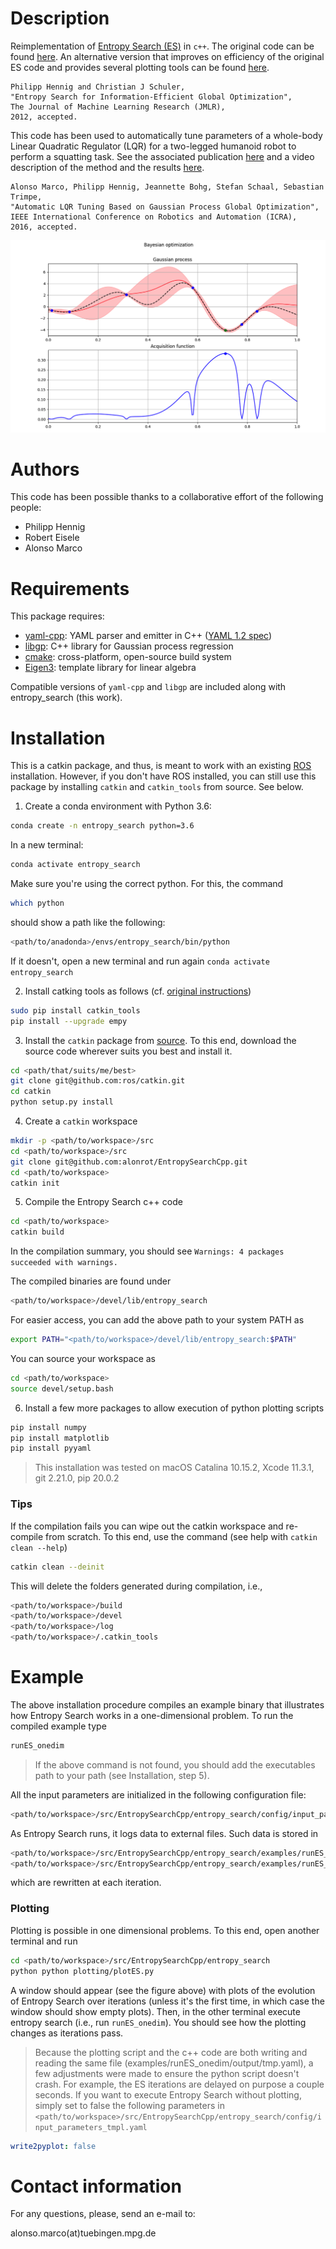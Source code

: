 Description
=========
Reimplementation of [Entropy Search (ES)](http://www.jmlr.org/papers/volume13/hennig12a/hennig12a.pdf) in `c++`. The original code can be found [here](https://github.com/ProbabilisticNumerics/entropy-search). An alternative version that improves on efficiency of the original ES code and provides several plotting tools can be found [here](https://github.com/alonrot/userES).

	Philipp Hennig and Christian J Schuler,
	"Entropy Search for Information-Efficient Global Optimization", 
	The Journal of Machine Learning Research (JMLR),
	2012, accepted.

This code has been used to automatically tune parameters of a whole-body Linear Quadratic Regulator (LQR) for a two-legged humanoid robot to perform a squatting task. See the associated publication [here](https://arxiv.org/abs/1605.01950) and a video description of the method and the results [here](https://youtu.be/udJAK60IWEc).

	Alonso Marco, Philipp Hennig, Jeannette Bohg, Stefan Schaal, Sebastian Trimpe,
	"Automatic LQR Tuning Based on Gaussian Process Global Optimization", 
	IEEE International Conference on Robotics and Automation (ICRA),
	2016, accepted.

![ES_inter_stage](./pics/ES_inter_stage.png)

Authors
=======
This code has been possible thanks to a collaborative effort of the following people:
* Philipp Hennig
* Robert Eisele
* Alonso Marco

Requirements
============
This package requires:
* [yaml-cpp](https://codedocs.xyz/jbeder/yaml-cpp.svg): YAML parser and emitter in C++ ([YAML 1.2 spec](http://www.yaml.org/spec/1.2/spec.html))
* [libgp](https://github.com/mblum/libgp): C++ library for Gaussian process regression
* [cmake](http://www.cmake.org/): cross-platform, open-source build system
* [Eigen3](http://eigen.tuxfamily.org/): template library for linear algebra

Compatible versions of `yaml-cpp` and `libgp` are included along with entropy_search (this work).

Installation
============
This is a catkin package, and thus, is meant to work with an existing [ROS](https://www.ros.org/) installation. However, if you don't have ROS installed, you can still use this package by installing `catkin` and `catkin_tools` from source. See below.

1. Create a conda environment with Python 3.6:
```bash
conda create -n entropy_search python=3.6
```
In a new terminal:
```bash
conda activate entropy_search
```
Make sure you're using the correct python. For this, the command
```bash
which python
```
should show a path like the following:
```bash
<path/to/anadonda>/envs/entropy_search/bin/python
```
If it doesn't, open a new terminal and run again `conda activate entropy_search`

2. Install catking tools as follows (cf. [original instructions](https://catkin-tools.readthedocs.io/en/latest/installing.html))
```bash
sudo pip install catkin_tools
pip install --upgrade empy
```

3. Install the `catkin` package from [source](https://github.com/ros/catkin). To this end, download the source code wherever suits you best and install it.
```bash
cd <path/that/suits/me/best>
git clone git@github.com:ros/catkin.git
cd catkin
python setup.py install
```

4. Create a `catkin` workspace
```bash
mkdir -p <path/to/workspace>/src
cd <path/to/workspace>/src
git clone git@github.com:alonrot/EntropySearchCpp.git
cd <path/to/workspace>
catkin init
```

5. Compile the Entropy Search c++ code
```bash
cd <path/to/workspace>
catkin build
```
In the compilation summary, you should see `Warnings: 4 packages succeeded with warnings.`

The compiled binaries are found under
```bash
<path/to/workspace>/devel/lib/entropy_search
```
<!-- However, with `catkin`  you don't need to ever worry about looking inside such folder. Instead, you have easier access to the generated `products` (cf. [see doc](https://catkin-tools.readthedocs.io/en/latest/quick_start.html#loading-the-workspace-environment)). To grant such access, you need to source the workspace:
```bash
cd <path/to/workspace>
source devel/setup.bash
```
Then, any compiled binaries can be executed from any local path.
> The workspace cannot be sourced if the first compilation was unsuccessful. You need to compile successfully at least once for the file `<path/to/workspace>/devel/setup.bash` to exist. -->
For easier access, you can add the above path to your system PATH as
```bash
export PATH="<path/to/workspace>/devel/lib/entropy_search:$PATH"
```

You can source your workspace as
```bash
cd <path/to/workspace>
source devel/setup.bash
```
6. Install a few more packages to allow execution of python plotting scripts
```bash
pip install numpy
pip install matplotlib
pip install pyyaml
```
> This installation was tested on macOS Catalina 10.15.2, Xcode 11.3.1, git 2.21.0, pip 20.0.2

### Tips
If the compilation fails you can wipe out the catkin workspace and re-compile from scratch. To this end, use the command (see help with `catkin clean --help`)
```bash
catkin clean --deinit
```
This will delete the folders generated during compilation, i.e., 
```bash
<path/to/workspace>/build
<path/to/workspace>/devel
<path/to/workspace>/log
<path/to/workspace>/.catkin_tools
```

Example
=======
The above installation procedure compiles an example binary that illustrates how Entropy Search works in a one-dimensional problem. To run the compiled example type
```bash
runES_onedim
```
> If the above command is not found, you should add the executables path to your path (see Installation, step 5).

All the input parameters are initialized in the following configuration file:
```bash
<path/to/workspace>/src/EntropySearchCpp/entropy_search/config/input_parameters_tmpl.yaml
```

As Entropy Search runs, it logs data to external files. Such data is stored in
```bash
<path/to/workspace>/src/EntropySearchCpp/entropy_search/examples/runES_onedim/output/progress_log.yaml
<path/to/workspace>/src/EntropySearchCpp/entropy_search/examples/runES_onedim/output/tmp.yaml
```
which are rewritten at each iteration.

### Plotting
Plotting is possible in one dimensional problems. To this end, open another terminal and run
```bash
cd <path/to/workspace>/src/EntropySearchCpp/entropy_search
python python plotting/plotES.py
```
A window should appear (see the figure above) with plots of the evolution of Entropy Search over iterations (unless it's the first time, in which case the window should show empty plots). Then, in the other terminal execute entropy search (i.e., run `runES_onedim`). You should see how the plotting changes as iterations pass.

> Because the plotting script and the c++ code are both writing and reading the same file (examples/runES_onedim/output/tmp.yaml), a few adjustments were made to ensure the python script doesn't crash. For example, the ES iterations are delayed on purpose a couple seconds. If you want to execute Entropy Search without plotting, simply set to false the following parameters in `<path/to/workspace>/src/EntropySearchCpp/entropy_search/config/input_parameters_tmpl.yaml`
```yaml
write2pyplot: false
```

Contact information
===================
For any questions, please, send an e-mail to: 

   alonso.marco(at)tuebingen.mpg.de